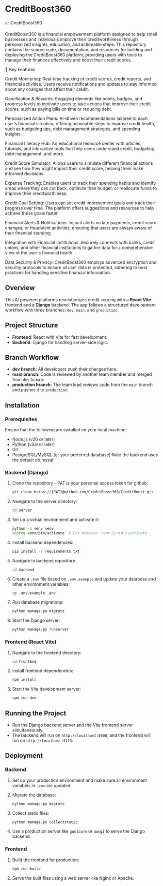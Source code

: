 # CreditBoost360

📈 CreditBoost360

CreditBoost360 is a financial empowerment platform designed to help small businesses and individuals improve their creditworthiness through personalized insights, education, and actionable steps. This repository contains the source code, documentation, and resources for building and deploying the CreditBoost360 platform, providing users with tools to manage their finances effectively and boost their credit scores.

🌟 Key Features

Credit Monitoring: Real-time tracking of credit scores, credit reports, and financial activities. Users receive notifications and updates to stay informed about any changes that affect their credit.

Gamification & Rewards: Engaging elements like points, badges, and progress levels to motivate users to take actions that improve their credit scores, such as paying bills on time or reducing debt.

Personalized Action Plans: AI-driven recommendations tailored to each user’s financial situation, offering actionable steps to improve credit health, such as budgeting tips, debt management strategies, and spending insights.

Financial Literacy Hub: An educational resource center with articles, tutorials, and interactive tools that help users understand credit, budgeting, debt management, and more.

Credit Score Simulator: Allows users to simulate different financial actions and see how they might impact their credit score, helping them make informed decisions.

Expense Tracking: Enables users to track their spending habits and identify areas where they can cut back, optimize their budget, or reallocate funds to improve their creditworthiness.

Credit Goal Setting: Users can set credit improvement goals and track their progress over time. The platform offers suggestions and resources to help achieve these goals faster.

Financial Alerts & Notifications: Instant alerts on late payments, credit score changes, or fraudulent activities, ensuring that users are always aware of their financial standing.

Integration with Financial Institutions: Securely connects with banks, credit unions, and other financial institutions to gather data for a comprehensive view of the user's financial health.

Data Security & Privacy: CreditBoost360 employs advanced encryption and security protocols to ensure all user data is protected, adhering to best practices for handling sensitive financial information.

## Overview

This AI powered platforms revolutionizes credit scoring with a **React Vite** frontend and a **Django** backend. The app follows a structured development workflow with three branches: `dev`, `main`, and `production`.

## Project Structure

- **Frontend**: React with Vite for fast development.
- **Backend**: Django for handling server-side logic.

## Branch Workflow

- **dev branch**: All developers push their changes here.
- **main branch**: Code is reviewed by another team member and merged from `dev` to `main`.
- **production branch**: The team lead reviews code from the `main` branch and pushes it to `production`.

## Installation

### Prerequisites

Ensure that the following are installed on your local machine:

- Node.js (v20 or later)
- Python (v3.8 or later)
- Git
- PostgreSQL/MySQL (or your preferred database) Note the backend uses the default db.mysql

### Backend (Django)

1. Clone the repository - PAT is your personal access token for github:

   ```bash
   git clone https://{PAT}@github.com/CreditBoost360/CreditBoost.git
   ```

2. Navigate to the server directory:

   ```bash
   cd server
   ```

3. Set up a virtual environment and activate it:

   ```bash
   python -m venv venv
   source venv/bin/activate  # For Windows: venv\Scripts\activate
   ```

4. Install backend dependencies:

   ```bash
   pip install -r requirements.txt
   ```

5. Navigate to backend repository:

   ```bash
   cd backend
   ```

6. Create a `.env` file based on `.env.example` and update your database and other environment variables:

   ```bash
   cp .env.example .env
   ```

7. Run database migrations:

   ```bash
   python manage.py migrate
   ```

8. Start the Django server:

   ```bash
   python manage.py runserver
   ```

### Frontend (React Vite)

1. Navigate to the frontend directory:

   ```bash
   cd frontEnd
   ```

2. Install frontend dependencies:

   ```bash
   npm install
   ```

3. Start the Vite development server:

   ```bash
   npm run dev
   ```

## Running the Project

- Run the Django backend server and the Vite frontend server simultaneously.
- The backend will run on `http://localhost:8000`, and the frontend will run on `http://localhost:5173`.

## Deployment

### Backend

1. Set up your production environment and make sure all environment variables in `.env` are updated.

2. Migrate the database:

   ```bash
   python manage.py migrate
   ```

3. Collect static files:

   ```bash
   python manage.py collectstatic
   ```

4. Use a production server like `gunicorn` or `uwsgi` to serve the Django backend.

### Frontend

1. Build the frontend for production:

   ```bash
   npm run build
   ```

2. Serve the built files using a web server like Nginx or Apache.
